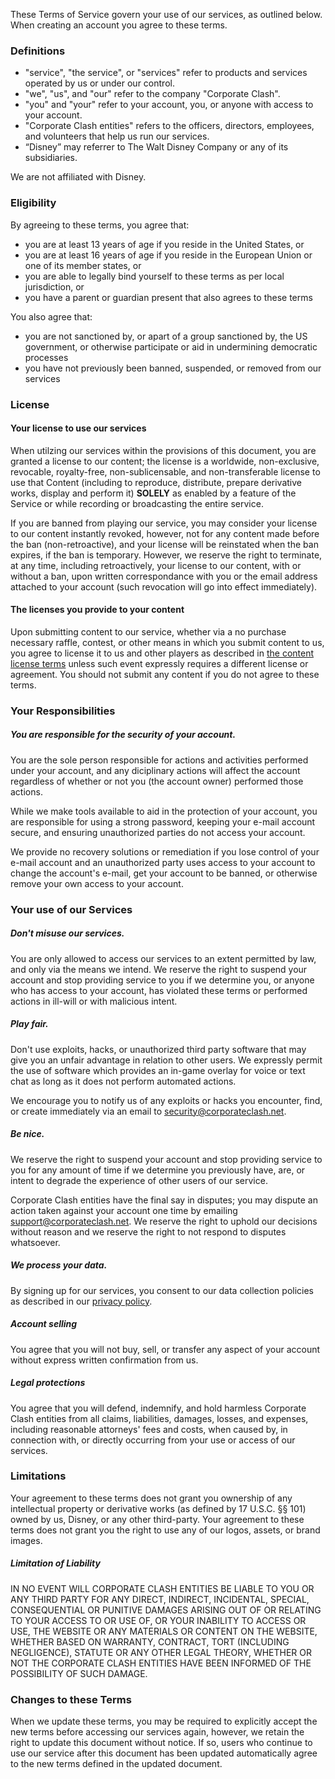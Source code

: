 These Terms of Service govern your use of our services, as outlined below. When creating an account you agree to these terms.

### Definitions

* "service", "the service", or "services" refer to products and services operated by us or under our control.
* "we", "us", and "our" refer to the company "Corporate Clash".
* "you" and "your" refer to your account, you, or anyone with access to your account. 
* "Corporate Clash entities" refers to the officers, directors, employees, and volunteers that help us run our services.
* “Disney” may referrer to The Walt Disney Company or any of its subsidiaries. 

We are not affiliated with Disney.

### Eligibility

By agreeing to these terms, you agree that:

* you are at least 13 years of age if you reside in the United States, or
* you are at least 16 years of age if you reside in the European Union or one of its member states, or
* you are able to legally bind yourself to these terms as per local jurisdiction, or 
* you have a parent or guardian present that also agrees to these terms

You also agree that: 

* you are not sanctioned by, or apart of a group sanctioned by, the US government, or otherwise participate or aid in undermining democratic processes
* you have not previously been banned, suspended, or removed from our services

### License

#### Your license to use our services

When utilzing our services within the provisions of this document, you are granted a license to our content; the license is a worldwide, non-exclusive, revocable, royalty-free, non-sublicensable, and non-transferable license to use that Content (including to reproduce, distribute, prepare derivative works, display and perform it) **SOLELY** as enabled by a feature of the Service or while recording or broadcasting the entire service.

If you are banned from playing our service, you may consider your license to our content instantly revoked, however, not for any content made before the ban (non-retroactive), and your license will be reinstated when the ban expires, if the ban is temporary. However, we reserve the right to terminate, at any time, including retroactively, your license to our content, with or without a ban, upon written correspondance with you or the email address attached to your account (such revocation will go into effect immediately). 

#### The licenses you provide to your content

Upon submitting content to our service, whether via a no purchase necessary raffle, contest, or other means in which you submit content to us, you agree to license it to us and other players as described in [the content license terms](https://github.com/CorporateClash/public/blob/master/contest_license.md#license) unless such event expressly requires a different license or agreement. You should not submit any content if you do not agree to these terms.

### Your Responsibilities

##### You are responsible for the security of your account.

You are the sole person responsible for actions and activities performed under your account, and any diciplinary actions will affect the account regardless of whether or not you (the account owner) performed those actions.

While we make tools available to aid in the protection of your account, you are responsible for using a strong password, keeping your e-mail account secure, and ensuring unauthorized parties do not access your account.

We provide no recovery solutions or remediation if you lose control of your e-mail account and an unauthorized party uses access to your account to change the account's e-mail, get your account to be banned, or otherwise remove your own access to your account.

### Your use of our Services

##### Don't misuse our services. 

You are only allowed to access our services to an extent permitted by law, and only via the means we intend. We reserve the right to suspend your account and stop providing service to you if we determine you, or anyone who has access to your account, has violated these terms or performed actions in ill-will or with malicious intent. 

##### Play fair. 

Don't use exploits, hacks, or unauthorized third party software that may give you an unfair advantage in relation to other users. We expressly permit the use of software which provides an in-game overlay for voice or text chat as long as it does not perform automated actions. 

We encourage you to notify us of any exploits or hacks you encounter, find, or create immediately via an email to security@corporateclash.net.

##### Be nice. 

We reserve the right to suspend your account and stop providing service to you for any amount of time if we determine you previously have, are, or intent to degrade the experience of other users of our service.  

Corporate Clash entities have the final say in disputes; you may dispute an action taken against your account one time by emailing support@corporateclash.net. We reserve the right to uphold our decisions without reason and we reserve the right to not respond to disputes whatsoever.

##### We process your data.

By signing up for our services, you consent to our data collection policies as described in our [privacy policy](https://corporateclash.net/help/privacy).

##### Account selling

You agree that you will not buy, sell, or transfer any aspect of your account without express written confirmation from us. 

##### Legal protections

You agree that you will defend, indemnify, and hold harmless Corporate Clash entities from all claims, liabilities, damages, losses, and expenses, including reasonable attorneys' fees and costs, when caused by, in connection with, or directly occurring from your use or access of our services.

<!--- This protects us from those maliciously exploiting our service to cause harm to other users or companies that would cause legal trouble. -->

### Limitations

Your agreement to these terms does not grant you ownership of any intellectual property or derivative works (as defined by 17 U.S.C. §§ 101) owned by us, Disney, or any other third-party. Your agreement to these terms does not grant you the right to use any of our logos, assets, or brand images.

##### Limitation of Liability

IN NO EVENT WILL CORPORATE CLASH ENTITIES BE LIABLE TO YOU OR ANY THIRD PARTY FOR ANY DIRECT, INDIRECT, INCIDENTAL, SPECIAL, CONSEQUENTIAL OR PUNITIVE DAMAGES ARISING OUT OF OR RELATING TO YOUR ACCESS TO OR USE OF, OR YOUR INABILITY TO ACCESS OR USE, THE WEBSITE OR ANY MATERIALS OR CONTENT ON THE WEBSITE, WHETHER BASED ON WARRANTY, CONTRACT, TORT (INCLUDING NEGLIGENCE), STATUTE OR ANY OTHER LEGAL THEORY, WHETHER OR NOT THE CORPORATE CLASH ENTITIES HAVE BEEN INFORMED OF THE POSSIBILITY OF SUCH DAMAGE.

### Changes to these Terms

When we update these terms, you may be required to explicitly accept the new terms before accessing our services again, however, we retain the right to update this document without notice. If so, users who continue to use our service after this document has been updated automatically agree to the new terms defined in the updated document.

